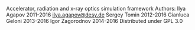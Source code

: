 Accelerator, radiation and x-ray optics simulation framework
Authors:
Ilya Agapov 2011-2016 ilya.agapov@desy.de
Sergey Tomin 2012-2016
Gianluca Geloni 2013-2016
Igor Zagorodnov 2014-2016
Distributed under GPL 3.0
